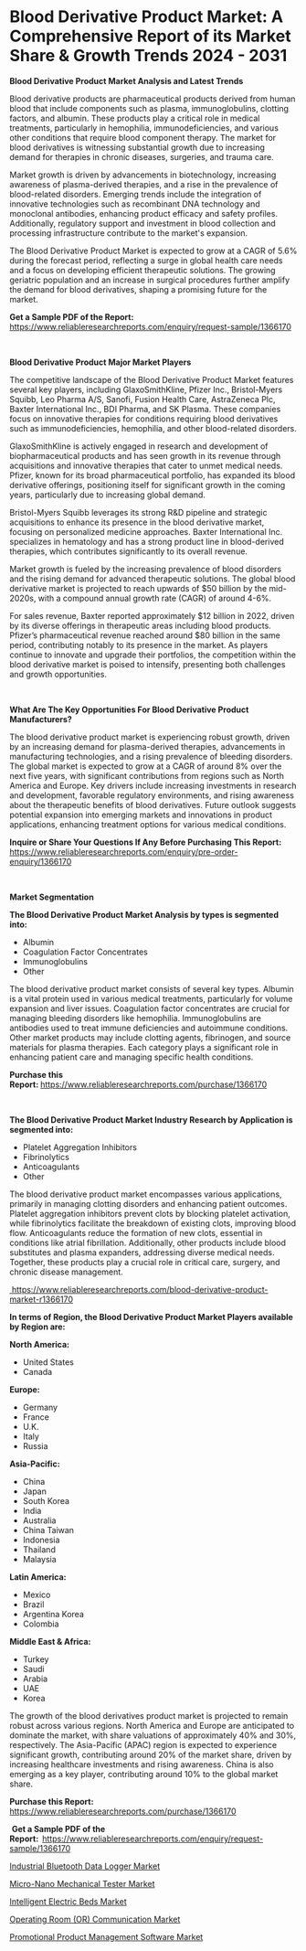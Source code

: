 <p><h1>Blood Derivative Product Market: A Comprehensive Report of its Market Share & Growth Trends 2024 - 2031</h1></p><p><strong>Blood Derivative Product Market Analysis and Latest Trends</strong></p>
<p><p>Blood derivative products are pharmaceutical products derived from human blood that include components such as plasma, immunoglobulins, clotting factors, and albumin. These products play a critical role in medical treatments, particularly in hemophilia, immunodeficiencies, and various other conditions that require blood component therapy. The market for blood derivatives is witnessing substantial growth due to increasing demand for therapies in chronic diseases, surgeries, and trauma care.</p><p>Market growth is driven by advancements in biotechnology, increasing awareness of plasma-derived therapies, and a rise in the prevalence of blood-related disorders. Emerging trends include the integration of innovative technologies such as recombinant DNA technology and monoclonal antibodies, enhancing product efficacy and safety profiles. Additionally, regulatory support and investment in blood collection and processing infrastructure contribute to the market's expansion.</p><p>The Blood Derivative Product Market is expected to grow at a CAGR of 5.6% during the forecast period, reflecting a surge in global health care needs and a focus on developing efficient therapeutic solutions. The growing geriatric population and an increase in surgical procedures further amplify the demand for blood derivatives, shaping a promising future for the market.</p></p>
<p><strong>Get a Sample PDF of the Report:&nbsp;</strong> <a href="https://www.reliableresearchreports.com/enquiry/request-sample/1366170?utm_campaign=10&utm_medium=2&utm_source=Github&utm_content=ia&utm_term=06122024&utm_id=blood-derivative-product">https://www.reliableresearchreports.com/enquiry/request-sample/1366170</a></p>
<p>&nbsp;</p>
<p><strong>Blood Derivative Product Major Market Players</strong></p>
<p><p>The competitive landscape of the Blood Derivative Product Market features several key players, including GlaxoSmithKline, Pfizer Inc., Bristol-Myers Squibb, Leo Pharma A/S, Sanofi, Fusion Health Care, AstraZeneca Plc, Baxter International Inc., BDI Pharma, and SK Plasma. These companies focus on innovative therapies for conditions requiring blood derivatives such as immunodeficiencies, hemophilia, and other blood-related disorders.</p><p>GlaxoSmithKline is actively engaged in research and development of biopharmaceutical products and has seen growth in its revenue through acquisitions and innovative therapies that cater to unmet medical needs. Pfizer, known for its broad pharmaceutical portfolio, has expanded its blood derivative offerings, positioning itself for significant growth in the coming years, particularly due to increasing global demand.</p><p>Bristol-Myers Squibb leverages its strong R&D pipeline and strategic acquisitions to enhance its presence in the blood derivative market, focusing on personalized medicine approaches. Baxter International Inc. specializes in hematology and has a strong product line in blood-derived therapies, which contributes significantly to its overall revenue.</p><p>Market growth is fueled by the increasing prevalence of blood disorders and the rising demand for advanced therapeutic solutions. The global blood derivative market is projected to reach upwards of $50 billion by the mid-2020s, with a compound annual growth rate (CAGR) of around 4-6%.</p><p>For sales revenue, Baxter reported approximately $12 billion in 2022, driven by its diverse offerings in therapeutic areas including blood products. Pfizer’s pharmaceutical revenue reached around $80 billion in the same period, contributing notably to its presence in the market. As players continue to innovate and upgrade their portfolios, the competition within the blood derivative market is poised to intensify, presenting both challenges and growth opportunities.</p></p>
<p>&nbsp;</p>
<p><strong>What Are The Key Opportunities For Blood Derivative Product Manufacturers?</strong></p>
<p><p>The blood derivative product market is experiencing robust growth, driven by an increasing demand for plasma-derived therapies, advancements in manufacturing technologies, and a rising prevalence of bleeding disorders. The global market is expected to grow at a CAGR of around 8% over the next five years, with significant contributions from regions such as North America and Europe. Key drivers include increasing investments in research and development, favorable regulatory environments, and rising awareness about the therapeutic benefits of blood derivatives. Future outlook suggests potential expansion into emerging markets and innovations in product applications, enhancing treatment options for various medical conditions.</p></p>
<p><strong>Inquire or Share Your Questions If Any Before Purchasing This Report:</strong> <a href="https://www.reliableresearchreports.com/enquiry/pre-order-enquiry/1366170?utm_campaign=10&utm_medium=2&utm_source=Github&utm_content=ia&utm_term=06122024&utm_id=blood-derivative-product">https://www.reliableresearchreports.com/enquiry/pre-order-enquiry/1366170</a></p>
<p>&nbsp;</p>
<p><strong>Market Segmentation</strong></p>
<p><strong>The Blood Derivative Product Market Analysis by types is segmented into:</strong></p>
<p><ul><li>Albumin</li><li>Coagulation Factor Concentrates</li><li>Immunoglobulins</li><li>Other</li></ul></p>
<p><p>The blood derivative product market consists of several key types. Albumin is a vital protein used in various medical treatments, particularly for volume expansion and liver issues. Coagulation factor concentrates are crucial for managing bleeding disorders like hemophilia. Immunoglobulins are antibodies used to treat immune deficiencies and autoimmune conditions. Other market products may include clotting agents, fibrinogen, and source materials for plasma therapies. Each category plays a significant role in enhancing patient care and managing specific health conditions.</p></p>
<p><strong>Purchase this Report:&nbsp;</strong><a href="https://www.reliableresearchreports.com/purchase/1366170?utm_campaign=10&utm_medium=2&utm_source=Github&utm_content=ia&utm_term=06122024&utm_id=blood-derivative-product">https://www.reliableresearchreports.com/purchase/1366170</a></p>
<p>&nbsp;</p>
<p><strong>The Blood Derivative Product Market Industry Research by Application is segmented into:</strong></p>
<p><ul><li>Platelet Aggregation Inhibitors</li><li>Fibrinolytics</li><li>Anticoagulants</li><li>Other</li></ul></p>
<p><p>The blood derivative product market encompasses various applications, primarily in managing clotting disorders and enhancing patient outcomes. Platelet aggregation inhibitors prevent clots by blocking platelet activation, while fibrinolytics facilitate the breakdown of existing clots, improving blood flow. Anticoagulants reduce the formation of new clots, essential in conditions like atrial fibrillation. Additionally, other products include blood substitutes and plasma expanders, addressing diverse medical needs. Together, these products play a crucial role in critical care, surgery, and chronic disease management.</p></p>
<p><a href="https://www.reliableresearchreports.com/blood-derivative-product-market-r1366170?utm_campaign=10&utm_medium=2&utm_source=Github&utm_content=ia&utm_term=06122024&utm_id=blood-derivative-product">&nbsp;https://www.reliableresearchreports.com/blood-derivative-product-market-r1366170</a></p>
<p><strong>In terms of Region, the Blood Derivative Product Market Players available by Region are:</strong></p>
<p>
    <p> <strong> North America: </strong>
        <ul>
            <li>United States</li>
            <li>Canada</li>
        </ul>
        </p> 
    <p> <strong> Europe: </strong>
        <ul>
            <li>Germany</li>
            <li>France</li>
            <li>U.K.</li>
            <li>Italy</li>
            <li>Russia</li>
        </ul>
        </p> 
    <p> <strong> Asia-Pacific: </strong>
        <ul>
            <li>China</li>
            <li>Japan</li>
            <li>South Korea</li>
            <li>India</li>
            <li>Australia</li>
            <li>China Taiwan</li>
            <li>Indonesia</li>
            <li>Thailand</li>
            <li>Malaysia</li>
        </ul>
        </p> 
    <p> <strong> Latin America: </strong>
        <ul>
            <li>Mexico</li>
            <li>Brazil</li>
            <li>Argentina Korea</li>
            <li>Colombia</li>
        </ul>
        </p> 
    <p> <strong> Middle East & Africa: </strong>
        <ul>
            <li>Turkey</li>
            <li>Saudi</li>
            <li>Arabia</li>
            <li>UAE</li>
            <li>Korea</li>
        </ul>
    </p>
    </p>
<p><p>The growth of the blood derivatives product market is projected to remain robust across various regions. North America and Europe are anticipated to dominate the market, with share valuations of approximately 40% and 30%, respectively. The Asia-Pacific (APAC) region is expected to experience significant growth, contributing around 20% of the market share, driven by increasing healthcare investments and rising awareness. China is also emerging as a key player, contributing around 10% to the global market share.</p></p>
<p><strong>Purchase this Report: </strong><a href="https://www.reliableresearchreports.com/purchase/1366170?utm_campaign=10&utm_medium=2&utm_source=Github&utm_content=ia&utm_term=06122024&utm_id=blood-derivative-product">https://www.reliableresearchreports.com/purchase/1366170</a></p>
<p>&nbsp;<strong>Get a Sample PDF of the Report:&nbsp;&nbsp;</strong><a href="https://www.reliableresearchreports.com/enquiry/request-sample/1366170?utm_campaign=10&utm_medium=2&utm_source=Github&utm_content=ia&utm_term=06122024&utm_id=blood-derivative-product">https://www.reliableresearchreports.com/enquiry/request-sample/1366170</a></p>
<p><strong></strong></p>
<p><p><a href="https://issuu.com/reportprime-2/docs/industrial-bluetooth-data-logger-market-size-2030.?utm_campaign=10&utm_medium=2&utm_source=Github&utm_content=ia&utm_term=06122024&utm_id=blood-derivative-product">Industrial Bluetooth Data Logger Market</a></p><p><a href="https://issuu.com/reportprime-2/docs/micro-nano-mechanical-tester-market-size-2030.pptx?utm_campaign=10&utm_medium=2&utm_source=Github&utm_content=ia&utm_term=06122024&utm_id=blood-derivative-product">Micro-Nano Mechanical Tester Market</a></p><p><a href="https://github.com/ygfu6u/Market-Research-Report-List-1/blob/main/intelligent-electric-beds-market.md?utm_campaign=10&utm_medium=2&utm_source=Github&utm_content=ia&utm_term=06122024&utm_id=blood-derivative-product">Intelligent Electric Beds Market</a></p><p><a href="https://github.com/mahnoor2003/Market-Research-Report-List-6/blob/main/operating-room-or-communication-market.md?utm_campaign=10&utm_medium=2&utm_source=Github&utm_content=ia&utm_term=06122024&utm_id=blood-derivative-product">Operating Room (OR) Communication Market</a></p><p><a href="https://www.linkedin.com/pulse/in-depth-analysis-promotional-product-management-software-95alf?utm_campaign=10&utm_medium=2&utm_source=Github&utm_content=ia&utm_term=06122024&utm_id=blood-derivative-product">Promotional Product Management Software Market</a></p></p>